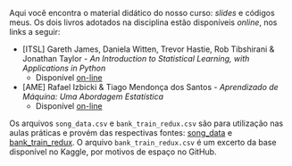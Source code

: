 Aqui você encontra o material didático do nosso curso: *slides* e códigos meus. Os dois livros adotados na disciplina estão disponíveis *online*, nos links a seguir:
- [ITSL] Gareth James, Daniela Witten, Trevor Hastie, Rob Tibshirani & Jonathan Taylor - *An Introduction to Statistical Learning, with Applications in Python*
  * Disponível [on-line](https://www.statlearning.com/)
- [AME] Rafael Izbicki & Tiago Mendonça dos Santos - *Aprendizado de Máquina: Uma Abordagem Estatística*
  * Disponível [on-line](https://rafaelizbicki.com/ame/)

Os arquivos `song_data.csv` e `bank_train_redux.csv` são para utilização nas aulas práticas e provém das respectivas fontes: [song_data](https://www.kaggle.com/datasets/yasserh/song-popularity-dataset/) e [bank_train_redux](https://www.kaggle.com/competitions/santander-customer-transaction-prediction/). O arquivo `bank_train_redux.csv` é um excerto da base disponível no Kaggle, por motivos de espaço no GitHub.
